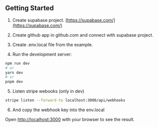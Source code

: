 ## Getting Started

1. Create supabase project. [https://supabase.com/](https://supabase.com/)

2. Create github app in github.com and connect with supabase project.

3. Create .env.local file from the example.

4. Run the development server:

```bash
npm run dev
# or
yarn dev
# or
pnpm dev
```

5. Listen stripe webooks (only in dev)
```bash
stripe listen --forward-to localhost:3000/api/webhooks
```
6. And copy the webhook key into the env.local

Open [http://localhost:3000](http://localhost:3000) with your browser to see the result.
